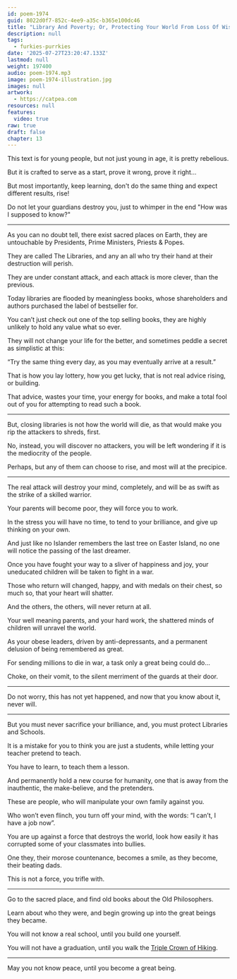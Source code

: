 ```yaml
---
id: poem-1974
guid: 8022d0f7-852c-4ee9-a35c-b365e100dc46
title: "Library And Poverty; Or, Protecting Your World From Loss Of Wisdom And Brilliance"
description: null
tags:
  - furkies-purrkies
date: '2025-07-27T23:20:47.133Z'
lastmod: null
weight: 197400
audio: poem-1974.mp3
image: poem-1974-illustration.jpg
images: null
artwork:
  - https://catpea.com
resources: null
features:
  video: true
raw: true
draft: false
chapter: 13
---
```


This text is for young people, but not just young in age,
it is pretty rebelious.

But it is crafted to serve as a start,
prove it wrong, prove it right...

But most importantly, keep learning,
don't do the same thing and expect different results, rise!

Do not let your guardians destroy you,
just to whimper in the end "How was I supposed to know?"

---

As you can no doubt tell, there exist sacred places on Earth,
they are untouchable by Presidents, Prime Ministers, Priests & Popes.

They are called The Libraries,
and any an all who try their hand at their destruction will perish.

They are under constant attack, and each attack is more clever,
than the previous.

Today libraries are flooded by meaningless books,
whose shareholders and authors purchased the label of bestseller for.

You can’t just check out one of the top selling books,
they are highly unlikely to hold any value what so ever.

They will not change your life for the better,
and sometimes peddle a secret as simplistic at this:

“Try the same thing every day,
as you may eventually arrive at a result.”

That is how you lay lottery, how you get lucky,
that is not real advice rising, or building.

That advice, wastes your time, your energy for books,
and make a total fool out of you for attempting to read such a book.

---

But, closing libraries is not how the world will die,
as that would make you rip the attackers to shreds, first.

No, instead, you will discover no attackers,
you will be left wondering if it is the mediocrity of the people.

Perhaps, but any of them can choose to rise,
and most will at the precipice.

---

The real attack will destroy your mind, completely,
and will be as swift as the strike of a skilled warrior.

Your parents will become poor,
they will force you to work.

In the stress you will have no time,
to tend to your brilliance, and give up thinking on your own.

And just like no Islander remembers the last tree on Easter Island,
no one will notice the passing of the last dreamer.

Once you have fought your way to a sliver of happiness and joy,
your uneducated children will be taken to fight in a war.

Those who return will changed, happy, and with medals on their chest,
so much so, that your heart will shatter.

And the others,
the others, will never return at all.

Your well meaning parents, and your hard work,
the shattered minds of children will unravel the world.

As your obese leaders, driven by anti-depressants,
and a permanent delusion of being remembered as great.

For sending millions to die in war,
a task only a great being could do…

Choke, on their vomit,
to the silent merriment of the guards at their door.

---

Do not worry, this has not yet happened,
and now that you know about it, never will.

---

But you must never sacrifice your brilliance,
and, you must protect Libraries and Schools.

It is a mistake for you to think you are just a students,
while letting your teacher pretend to teach.

You have to learn,
to teach them a lesson.

And permanently hold a new course for humanity,
one that is away from the inauthentic, the make-believe, and the pretenders.

These are people,
who will manipulate your own family against you.

Who won’t even flinch, you turn off your mind, with the words:
“I can’t, I have a job now”.

You are up against a force that destroys the world,
look how easily it has corrupted some of your classmates into bullies.

One they, their morose countenance,
becomes a smile, as they become, their beating dads.

This is not a force,
you trifle with.

---

Go to the sacred place,
and find old books about the Old Philosophers.

Learn about who they were,
and begin growing up into the great beings they became.

You will not know a real school,
until you build one yourself.

You will not have a graduation,
until you walk the [Triple Crown of Hiking][1].

---

May you not know peace,
until you become a great being.

[1]: https://www.youtube.com/watch?v=EzXP5PjRHjM&list=PLXiz2lWve6AJrEVuAjfL4eaBDEMfdbKa6
